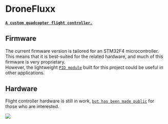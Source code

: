 # DroneFluxx


#### [`A custom quadcopter flight controller.`](https://kylerhess.github.io/flight_controller.html)

## Firmware

The current firmware version is tailored for an STM32F4 microcontroller. This means that it is best-suited for the related hardware, and much of this firmware is very proprietary.
\
However, the lightweight [`PID module`](https://github.com/kyleRhess/DroneFluxx/blob/master/src/PID.c) built for this project could be useful in other applications.

## Hardware


Flight controller hardware is still in work, [`but has been made public`]() for those who are interested.



![](https://kylerhess.github.io/images/flight_contoller/renderController.jpg)
